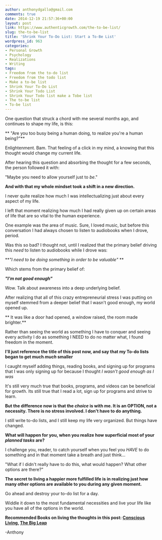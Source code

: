 ```yaml
---
author: anthonydgallo@gmail.com
comments: true
date: 2014-12-19 21:57:36+00:00
layout: post
link: https://www.authenticgrowth.com/the-to-be-list/
slug: the-to-be-list
title: 'Shrink Your To-Do List: Start a To-Be List'
wordpress_id: 963
categories:
- Personal Growth
- Psychology
- Realizations
- Writing
tags:
- Freedom from the to-do list
- Freedom from the todo list
- Make a to-be list
- Shrink Your To-Do List
- Shrink Your Todo List
- Shrink Your Todo list make a Tobe list
- The to-be list
- To-be list
---
```


One question that struck a chord with me several months ago, and continues to shape my life, is this:

** "Are you too busy being a human doing, to realize you're a human being?"**

Enlightenment. Bam. That feeling of a click in my mind, a knowing that this thought would change my current life.

After hearing this question and absorbing the thought for a few seconds, the person followed it with:

"Maybe you need to allow yourself just to _be_."

**And with that my whole mindset took a shift in a new direction.**

I never quite realize how much I was intellectualizing just about every aspect of my life.

I left that moment realizing how much I had really given up on certain areas of life that are so vital to the human experience.

One example was the area of music. Sure, I loved music, but before this conversation I had always chosen to listen to audiobooks when I drove, period.

Was this so bad? I thought not, until I realized that the primary belief driving this _need_ to listen to audiobooks while I drove was:

**_"I need to be doing something in order to be valuable"_ **

Which stems from the primary belief of:

**_"I'm not good enough"_**

Wow. Talk about awareness into a deep underlying belief.

After realizing that all of this crazy entrepreneurial stress I was putting on myself stemmed from a deeper belief that I wasn't good enough, my world opened up.

** It was like a door had opened, a window raised, the room made brighter.**

Rather than seeing the world as something I have to conquer and seeing every activity I do as something I NEED to do no matter what, I found freedom in the moment.

**I'll just reference the title of this post now, and say that my To-do lists began to get much _much_ smaller**

I caught myself adding things, reading books, and signing up for programs that I was only signing up for because I thought _I wasn't good enough as I was_

It's still very much true that books, programs, and videos can be beneficial for growth. Its still true that I read a lot, sign up for programs and strive to learn.

**But the difference now is that the _choice_ is with me. It is an OPTION, not a necessity. There is no stress involved. I don't have to do anything.**

I still write to-do lists, and I still keep my life very organized. But things have changed.

**What will happen for you, when you realize how superficial most of your _planned tasks_ are?**

I challenge you, reader, to catch yourself when you feel you _HAVE_ to do something and in that moment take a breath and just think...

"What if I didn't really have to do this, what would happen? What other options are there?"

**The secret to living a happier more fulfilled life is in realizing just how many other options are available to you during any given moment.**

Go ahead and destroy your to-do list for a day.

Widdle it down to the most fundamental necessities and live your life like you have all of the options in the world.

**Recommended Books on living the thoughts in this post: [Conscious Living](http://amzn.to/13mcM1i), [The Big Leap](http://amzn.to/1x5RMto)**

-Anthony

